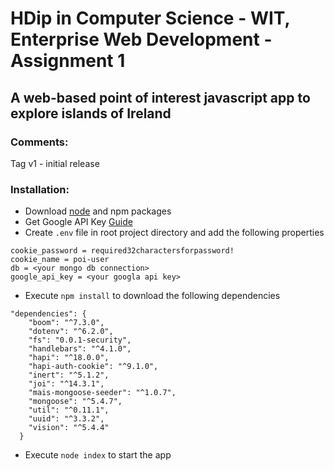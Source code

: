 # HDip in Computer Science - WIT, Enterprise Web Development - Assignment 1

## A web-based point of interest javascript app to explore islands of Ireland

### Comments:

Tag v1 - initial release

### Installation:

- Download [node](https://nodejs.org/en/download/) and npm packages
- Get Google API Key [Guide](https://developers.google.com/maps/documentation/javascript/get-api-key#get-an-api-key)
- Create `.env` file in root project directory and add the following properties
```
cookie_password = required32charactersforpassword!
cookie_name = poi-user
db = <your mongo db connection>
google_api_key = <your googla api key>
```
- Execute `npm install` to download the following dependencies
```
"dependencies": {
    "boom": "^7.3.0",
    "dotenv": "^6.2.0",
    "fs": "0.0.1-security",
    "handlebars": "^4.1.0",
    "hapi": "^18.0.0",
    "hapi-auth-cookie": "^9.1.0",
    "inert": "^5.1.2",
    "joi": "^14.3.1",
    "mais-mongoose-seeder": "^1.0.7",
    "mongoose": "^5.4.7",
    "util": "^0.11.1",
    "uuid": "^3.3.2",
    "vision": "^5.4.4"
  }
```
- Execute `node index` to start the app